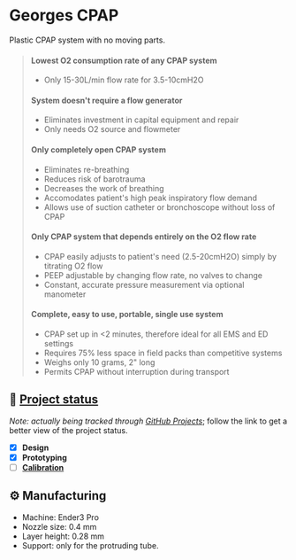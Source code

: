 # Georges CPAP
Plastic CPAP system with no moving parts.

> #### Lowest O2 consumption rate of any CPAP system
> * Only 15-30L/min flow rate for 3.5-10cmH2O
>
> #### System doesn't require a flow generator
> * Eliminates investment in capital equipment and repair
> * Only needs O2 source and flowmeter
>
> #### Only completely open CPAP system
> * Eliminates re-breathing
> * Reduces risk of barotrauma
> * Decreases the work of breathing
> * Accomodates patient's high peak inspiratory flow demand
> * Allows use of suction catheter or bronchoscope without loss of CPAP
>
> #### Only CPAP system that depends entirely on the O2 flow rate
> * CPAP easily adjusts to patient's need (2.5-20cmH2O) simply by titrating O2 flow
> * PEEP adjustable by changing flow rate, no valves to change
> * Constant, accurate pressure measurement via optional manometer
> 
> #### Complete, easy to use, portable, single use system
> * CPAP set up in <2 minutes, therefore ideal for all EMS and ED settings
> * Requires 75% less space in field packs than competitive systems
> * Weighs only 10 grams, 2" long
> * Permits CPAP without interruption during transport

## :vertical_traffic_light: [Project status](https://github.com/0x2b3bfa0/project-georges-cpap/projects/1)
*Note: actually being tracked through [GitHub Projects](https://github.com/0x2b3bfa0/project-georges-cpap/projects/1)*; follow the link to get a better view of the project status.
* [x] **Design**
* [x] **Prototyping**
* [ ] [**Calibration**](https://github.com/0x2b3bfa0/project-georges-cpap/issues/1)

## :gear: Manufacturing
* Machine: Ender3 Pro
* Nozzle size: 0.4 mm
* Layer height: 0.28 mm
* Support: only for the protruding tube.
